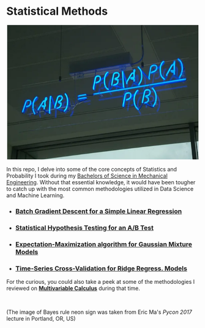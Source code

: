 # Statistical Methods

<p align="center">
<img width="500" height="350" src="https://github.com/GBlanch/Statistical-Methods/blob/main/assets/PyCon%202017%20-%20Eric%20J%20Ma%20Bayesian%20Statistical%20Analysis%20with%20Python.png"> 


In this repo, I delve into some of the core concepts of Statistics and Probability I took during my [Bachelors of Science in Mechanical Engineering](https://github.com/GBlanch/Portfolio/blob/main/0.Files/A.Transcripts/0.WES%20Course-by-Course%20report/readme.md). Without that essential knowledge, it would have been tougher to catch up with the most common methodologies utilized in Data Science and Machine Learning.

 + ### [Batch Gradient Descent for a Simple Linear Regression](https://github.com/GBlanch/Statistical-Methods/blob/main/0.BGD%20for%20a%20Simple%20Linear%20Regression/Cost-Loss%20Funct.%20and%20BGD.ipynb)
 + ### [Statistical Hypothesis Testing for an A/B Test](https://github.com/GBlanch/Statistical-Methods/blob/main/3.Stat._Hypoth._Testing_for_an_AB_Test/Stat._Hypoth._Testing_AB_Test.ipynb)
 + ### [Expectation-Maximization algorithm for Gaussian Mixture Models ](https://github.com/GBlanch/Statistical-Methods/blob/main/2.Expect.%E2%80%93Max.%20algorithm%20for%20GMMs/EM%20for%20GMM_2.ipynb)
 + ### [Time-Series Cross-Validation for Ridge Regress. Models](https://github.com/GBlanch/Time-Series-Cross-Validation-for-a-RR-model/blob/main/TSCV%20for%20a%20RR%20model.ipynb)




For the curious, you could also take a peek at some of the methodologies I reviewed on **[Multivariable Calculus](https://github.com/GBlanch/Multivar.-calculus-on-AFM/tree/main#potential-flow)** during that time.

<br>

(The image of Bayes rule neon sign was taken from Eric Ma's _Pycon 2017_ lecture in Portland, OR, US)
